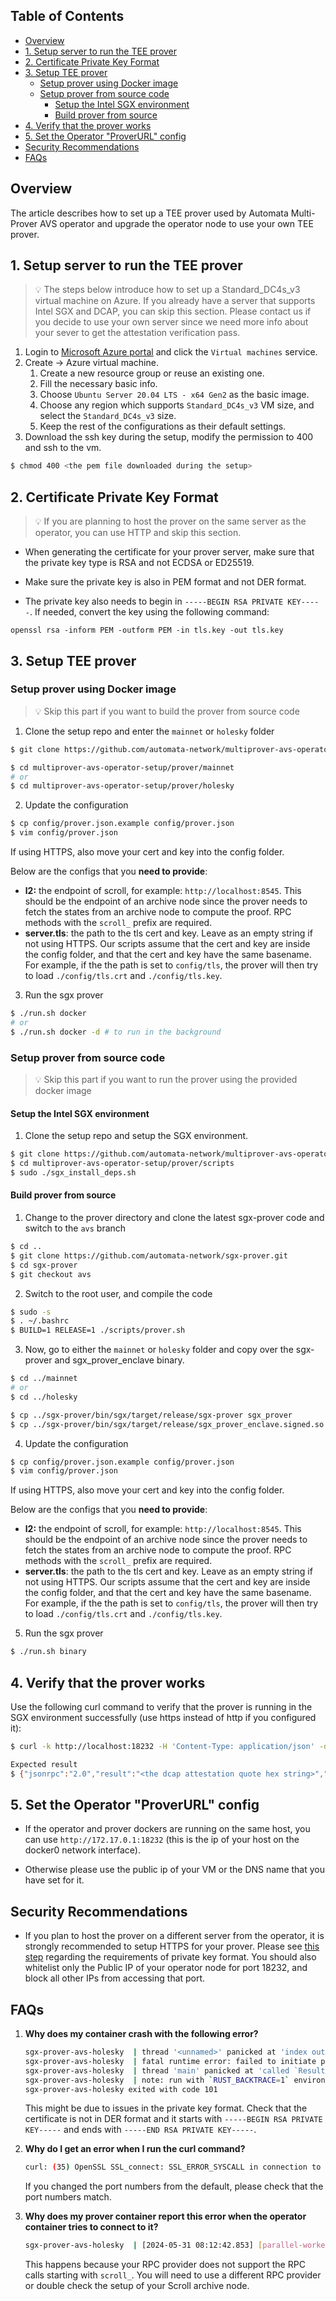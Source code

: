 ## Table of Contents <!-- omit in toc -->
- [Overview](#overview)
- [1. Setup server to run the TEE prover](#1-setup-server-to-run-the-tee-prover)
- [2. Certificate Private Key Format](#2-certificate-private-key-format)
- [3. Setup TEE prover](#3-setup-tee-prover)
  - [Setup prover using Docker image](#setup-prover-using-docker-image)
  - [Setup prover from source code](#setup-prover-from-source-code)
    - [Setup the Intel SGX environment](#setup-the-intel-sgx-environment)
    - [Build prover from source](#build-prover-from-source)
- [4. Verify that the prover works](#4-verify-that-the-prover-works)
- [5. Set the Operator "ProverURL" config](#5-set-the-operator-proverurl-config)
- [Security Recommendations](#security-recommendations)
- [FAQs](#faqs)

## Overview
The article describes how to set up a TEE prover used by Automata Multi-Prover AVS operator and upgrade the operator node to use your own TEE prover.

## 1. Setup server to run the TEE prover
> 💡 The steps below introduce how to set up a Standard_DC4s_v3 virtual machine on Azure. If you already have a server that supports Intel SGX and DCAP, you can skip this section. Please contact us if you decide to use your own server since we need more info about your sever to get the attestation verification pass.

1. Login to [Microsoft Azure portal](https://portal.azure.com/#home) and click the `Virtual machines` service.
2. Create → Azure virtual machine.
    1. Create a new resource group or reuse an existing one.
    2. Fill the necessary basic info.
    3. Choose `Ubuntu Server 20.04 LTS - x64 Gen2` as the basic image.
    4. Choose any region which supports `Standard_DC4s_v3` VM size, and select the `Standard_DC4s_v3` size.
    5. Keep the rest of the configurations as their default settings.
3. Download the ssh key during the setup, modify the permission to 400 and ssh to the vm.

```bash
$ chmod 400 <the pem file downloaded during the setup>
```

## 2. Certificate Private Key Format
> 💡 If you are planning to host the prover on the same server as the operator, you can use HTTP and skip this section.

- When generating the certificate for your prover server, make sure that the private key type is RSA and not ECDSA or ED25519.

- Make sure the private key is also in PEM format and not DER format.

- The private key also needs to begin in `-----BEGIN RSA PRIVATE KEY-----`. If needed, convert the key using the following command:

```
openssl rsa -inform PEM -outform PEM -in tls.key -out tls.key
```


## 3. Setup TEE prover

### Setup prover using Docker image
> 💡 Skip this part if you want to build the prover from source code

1. Clone the setup repo and enter the `mainnet` or `holesky` folder
```bash
$ git clone https://github.com/automata-network/multiprover-avs-operator-setup

$ cd multiprover-avs-operator-setup/prover/mainnet
# or
$ cd multiprover-avs-operator-setup/prover/holesky
```

2. Update the configuration
```bash
$ cp config/prover.json.example config/prover.json
$ vim config/prover.json
```

If using HTTPS, also move your cert and key into the config folder.


Below are the configs that you **need to provide**:
- **l2:** the endpoint of scroll, for example: `http://localhost:8545`. This should be the endpoint of an archive node since the prover needs to fetch the states from an archive node to compute the proof. RPC methods with the `scroll_` prefix are required.
- **server.tls**: the path to the tls cert and key. Leave as an empty string if not using HTTPS. Our scripts assume that the cert and key are inside the config folder, and that the cert and key have the same basename. For example, if the the path is set to `config/tls`, the prover will then try to load `./config/tls.crt` and `./config/tls.key`.

3. Run the sgx prover
```bash
$ ./run.sh docker
# or
$ ./run.sh docker -d # to run in the background
```

### Setup prover from source code
> 💡 Skip this part if you want to run the prover using the provided docker image

#### Setup the Intel SGX environment
1. Clone the setup repo and setup the SGX environment.
```bash
$ git clone https://github.com/automata-network/multiprover-avs-operator-setup
$ cd multiprover-avs-operator-setup/prover/scripts
$ sudo ./sgx_install_deps.sh
```

#### Build prover from source
1. Change to the prover directory and clone the latest sgx-prover code and switch to the `avs` branch
```bash
$ cd ..
$ git clone https://github.com/automata-network/sgx-prover.git
$ cd sgx-prover
$ git checkout avs
```

2. Switch to the root user, and compile the code
```bash
$ sudo -s
$ . ~/.bashrc
$ BUILD=1 RELEASE=1 ./scripts/prover.sh
```

3. Now, go to either the `mainnet` or `holesky` folder and copy over the sgx-prover and sgx_prover_enclave binary.

```bash
$ cd ../mainnet
# or
$ cd ../holesky

$ cp ../sgx-prover/bin/sgx/target/release/sgx-prover sgx_prover
$ cp ../sgx-prover/bin/sgx/target/release/sgx_prover_enclave.signed.so .
```


4. Update the configuration
```bash
$ cp config/prover.json.example config/prover.json
$ vim config/prover.json
```

If using HTTPS, also move your cert and key into the config folder.


Below are the configs that you **need to provide**:
- **l2:** the endpoint of scroll, for example: `http://localhost:8545`. This should be the endpoint of an archive node since the prover needs to fetch the states from an archive node to compute the proof. RPC methods with the `scroll_` prefix are required.
- **server.tls**: the path to the tls cert and key. Leave as an empty string if not using HTTPS. Our scripts assume that the cert and key are inside the config folder, and that the cert and key have the same basename. For example, if the the path is set to `config/tls`, the prover will then try to load `./config/tls.crt` and `./config/tls.key`.

5. Run the sgx prover
```bash
$ ./run.sh binary
```

## 4. Verify that the prover works
Use the following curl command to verify that the prover is running in the SGX environment successfully (use https instead of http if you configured it):

```bash
$ curl -k http://localhost:18232 -H 'Content-Type: application/json' -d '{"jsonrpc":"2.0","id":1,"method":"generateAttestationReport","params":["0x00000000000000000000000000000000000000000000000000000000000000000000000000000000000000000000000000000000000000000000000000000000"]}'

Expected result
$ {"jsonrpc":"2.0","result":"<the dcap attestation quote hex string>","id":1}
```


## 5. Set the Operator "ProverURL" config

- If the operator and prover dockers are running on the same host, you can use `http://172.17.0.1:18232` (this is the ip of your host on the docker0 network interface).

- Otherwise please use the public ip of your VM or the DNS name that you have set for it.

## Security Recommendations

- If you plan to host the prover on a different server from the operator, it is strongly recommended to setup HTTPS for your prover. Please see [this step](#2-certificate-private-key-format) regarding the requirements of private key format. You should also whitelist only the Public IP of your operator node for port 18232, and block all other IPs from accessing that port.

## FAQs

1. **Why does my container crash with the following error?**

    ```bash
    sgx-prover-avs-holesky  | thread '<unnamed>' panicked at 'index out of bounds: the len is 0 but the index is 0', /root/.cargo/git/checkouts/net-http-rs-161299090de15460/2451885/src/http_server.rs:129:43
    sgx-prover-avs-holesky  | fatal runtime error: failed to initiate panic, error 5
    sgx-prover-avs-holesky  | thread 'main' panicked at 'called `Result::unwrap()` on an `Err` value: SGX_ERROR_ENCLAVE_CRASHED', sgx-prover/src/main.rs:38:6
    sgx-prover-avs-holesky  | note: run with `RUST_BACKTRACE=1` environment variable to display a backtrace
    sgx-prover-avs-holesky exited with code 101

    ```

    This might be due to issues in the private key format. Check that the certificate is not in DER format and it starts with `-----BEGIN RSA PRIVATE KEY-----` and ends with `-----END RSA PRIVATE KEY-----`.



2. **Why do I get an error when I run the curl command?**

    ```bash
    curl: (35) OpenSSL SSL_connect: SSL_ERROR_SYSCALL in connection to localhost:18232
    ```

    If you changed the port numbers from the default, please check that the port numbers match.

3. **Why does my prover container report this error when the operator container tries to connect to it?**
   ```bash
   sgx-prover-avs-holesky  | [2024-05-31 08:12:42.853] [parallel-worker-0] [base::thread:75] [ERROR] - parallel execution fail: task:6146778, info: ResponseError("scroll_getBlockTraceByNumberOrHash(Number(6146778),) -> scroll_types::trace::BlockTrace", JsonrpcErrorObj { code: 32601, message: "the method scroll_getBlockTraceByNumberOrHash does not exist/is not available", data: None })
   ```
   This happens because your RPC provider does not support the RPC calls starting with `scroll_`. You will need to use a different RPC provider or double check the setup of your Scroll archive node.